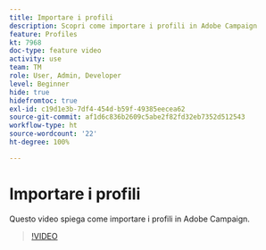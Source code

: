 ```yaml
---
title: Importare i profili
description: Scopri come importare i profili in Adobe Campaign
feature: Profiles
kt: 7968
doc-type: feature video
activity: use
team: TM
role: User, Admin, Developer
level: Beginner
hide: true
hidefromtoc: true
exl-id: c19d1e3b-7df4-454d-b59f-49385eecea62
source-git-commit: af1d6c836b2609c5abe2f82fd32eb7352d512543
workflow-type: ht
source-wordcount: '22'
ht-degree: 100%

---
```


# Importare i profili

Questo video spiega come importare i profili in Adobe Campaign.

>[!VIDEO](https://video.tv.adobe.com/v/25608?quality=12)
